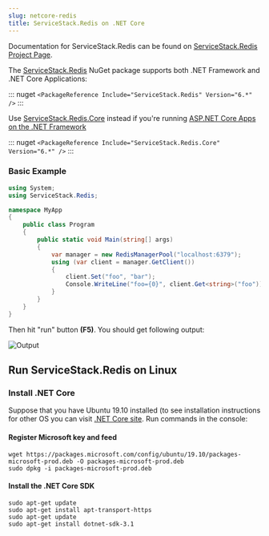 ```yaml
---
slug: netcore-redis
title: ServiceStack.Redis on .NET Core
---
```


Documentation for ServiceStack.Redis can be found on [ServiceStack.Redis Project Page](https://github.com/ServiceStack/ServiceStack.Redis).

The [ServiceStack.Redis](https://www.nuget.org/packages/ServiceStack.Redis) NuGet package supports both .NET Framework and .NET Core Applications:

::: nuget
`<PackageReference Include="ServiceStack.Redis" Version="6.*" />`
:::

Use [ServiceStack.Redis.Core](https://www.nuget.org/packages/ServiceStack.Redis.Core) instead if you're running 
[ASP.NET Core Apps on the .NET Framework](https://docs.servicestack.net/templates-corefx)

::: nuget
`<PackageReference Include="ServiceStack.Redis.Core" Version="6.*" />`
:::

### Basic Example

```csharp
using System;
using ServiceStack.Redis;

namespace MyApp
{
    public class Program
    {
        public static void Main(string[] args)
        {
            var manager = new RedisManagerPool("localhost:6379");
            using (var client = manager.GetClient())
            {
                client.Set("foo", "bar");
                Console.WriteLine("foo={0}", client.Get<string>("foo"));
            }
        }
    }
}
```

Then hit "run" button **(F5)**. You should get following output:

![Output](/images/8-Output.png)

## Run ServiceStack.Redis on Linux

### Install .NET Core

Suppose that you have Ubuntu 19.10 installed (to see installation instructions for other OS you can 
visit [.NET Core site](https://www.microsoft.com/net/core). Run commands in the console:

#### Register Microsoft key and feed

```
wget https://packages.microsoft.com/config/ubuntu/19.10/packages-microsoft-prod.deb -O packages-microsoft-prod.deb
sudo dpkg -i packages-microsoft-prod.deb    
```

#### Install the .NET Core SDK

```
sudo apt-get update
sudo apt-get install apt-transport-https
sudo apt-get update
sudo apt-get install dotnet-sdk-3.1
```
